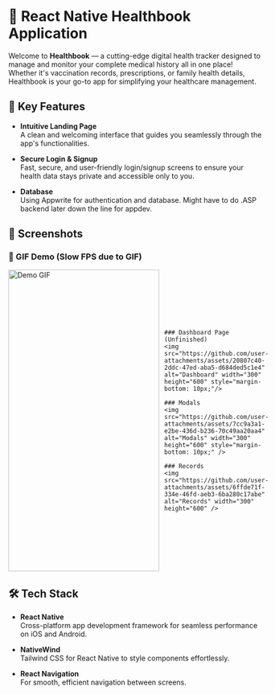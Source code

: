 # 📱 React Native Healthbook Application

Welcome to **Healthbook** — a cutting-edge digital health tracker designed to manage and monitor your complete medical history all in one place! Whether it's vaccination records, prescriptions, or family health details, Healthbook is your go-to app for simplifying your healthcare management. 

## 🚀 Key Features

- **Intuitive Landing Page**  
  A clean and welcoming interface that guides you seamlessly through the app's functionalities.

- **Secure Login & Signup**  
  Fast, secure, and user-friendly login/signup screens to ensure your health data stays private and accessible only to you.

- **Database**  
  Using Appwrite for authentication and database. Might have to do .ASP backend later down the line for appdev.

## 🎨 Screenshots

### 🎥 GIF Demo (Slow FPS due to GIF)

<div style="display: flex; align-items: center; justify-content: space-between;">
  <img src="https://github.com/user-attachments/assets/69c50e17-e71c-400e-abcb-fcbafd8fc918" alt="Demo GIF" width="300" height="600" style="margin-right: 10px;"/>
  
  <div style="display: flex; flex-direction: column;">

    ### Dashboard Page (Unfinished)
    <img src="https://github.com/user-attachments/assets/20807c40-2ddc-47ed-aba5-d684ded5c1e4" alt="Dashboard" width="300" height="600" style="margin-bottom: 10px;"/>

    ### Modals 
    <img src="https://github.com/user-attachments/assets/7cc9a3a1-e2be-436d-b236-70c49aa20aa4" alt="Modals" width="300" height="600" style="margin-bottom: 10px;" />

    ### Records 
    <img src="https://github.com/user-attachments/assets/6ffde71f-334e-46fd-aeb3-6ba280c17abe" alt="Records" width="300" height="600" />
    
  </div>
</div>

## 🛠️ Tech Stack

- **React Native**  
  Cross-platform app development framework for seamless performance on iOS and Android.
  
- **NativeWind**  
  Tailwind CSS for React Native to style components effortlessly.

- **React Navigation**  
  For smooth, efficient navigation between screens.
